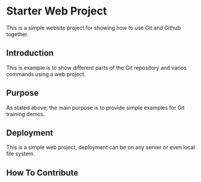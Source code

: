 # Starter Web Project

This is a simple website project for showing how to use Git and Github together.

## Introduction

This is example is to show different parts of the Git repository and varios commands using a web project.

## Purpose

As stated above, the main purpose is to provide simple examples for Git training demos.

## Deployment

This is a simple web project, deployment can be on any server or even local file system.

## How To Contribute